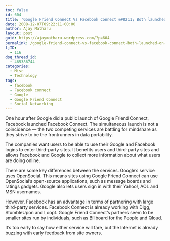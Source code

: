 ```yaml
---
toc: false
id: 604
title: 'Google Friend Connect Vs Facebook Connect &#8211; Both launched on same day'
date: 2008-12-07T09:22:11+00:00
author: Ajay Matharu
layout: post
guid: https://ajaymatharu.wordpress.com/?p=604
permalink: /google-friend-connect-vs-facebook-connect-both-launched-on-same-day/
ljID:
  - 116
dsq_thread_id:
  - 465386744
categories:
  - Misc
  - Technology
tags:
  - facebook
  - Facebook connect
  - Google
  - Google Friend Connect
  - Social Networking
---
```

One hour after Google did a public launch of Google Friend Connect, Facebook launched Facebook Connect. The simultaneous launch is not a coincidence &#8212; the two competing services are battling for mindshare as they strive to be the frontrunners in data portability.

The companies want users to be able to use their Google and Facebook logins to enter third-party sites. It benefits users and third-party sites and allows Facebook and Google to collect more information about what users are doing online.

There are some key differences between the services. Google&#8217;s service uses OpenSocial. This means sites using Google Friend Connect can use OpenSocial&#8217;s open-source applications, such as message boards and ratings gadgets. Google also lets users sign in with their Yahoo!, AOL and MSN usernames.

However, Facebook has an advantage in terms of partnering with large third-party services. Facebook Connect is already working with Digg, StumbleUpon and Loopt. Google Friend Connect&#8217;s partners seem to be smaller sites run by individuals, such as Billboard for the People and Qloud.

It&#8217;s too early to say how either service will fare, but the Internet is already buzzing with early feedback from site owners.

